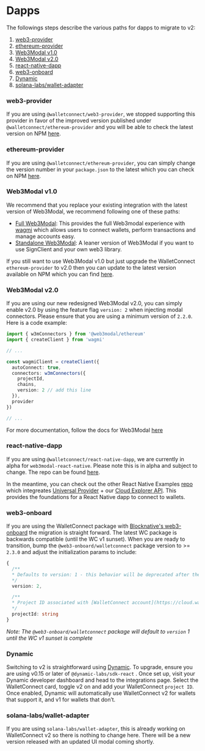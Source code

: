 # Dapps

The followings steps describe the various paths for dapps to migrate to v2:

1. [web3-provider](#web3-provider)
2. [ethereum-provider](#ethereum-provider)
3. [Web3Modal v1.0](#web3modal-v1.0)
4. [Web3Modal v2.0](#web3modal-v2.0)
5. [react-native-dapp](#react-native-dapp)
6. [web3-onboard](#web3-onboard)
7. [Dynamic](#dynamic)
8. [solana-labs/wallet-adapter](#solana-labs/wallet-adapter)

### web3-provider

If you are using `@walletconnect/web3-provider`, we stopped supporting this provider in favor of the improved version published under `@walletconnect/ethereum-provider` and you will be able to check the latest version on NPM [here](https://npmjs.com/package/@walletconnect/ethereum-provider).

### ethereum-provider

If you are using `@walletconnect/ethereum-provider`, you can simply change the version number in your `package.json` to the latest which you can check on NPM [here](https://npmjs.com/package/@walletconnect/ethereum-provider).

### Web3Modal v1.0

We recommend that you replace your existing integration with the latest version of Web3Modal, we recommend following one of these paths:

- [Full Web3Modal](https://docs.walletconnect.com/2.0/web3modal/about): This provides the full Web3modal experience with [wagmi](https://wagmi.sh/) which allows users to connect wallets, perform transactions and manage accounts easy.
- [Standalone Web3Modal](https://docs.walletconnect.com/2.0/web3modal/advanced/standalone/sign/about): A leaner version of Web3Modal if you want to use SignClient and your own web3 library.

If you still want to use Web3Modal v1.0 but just upgrade the WalletConnect `ethereum-provider` to v2.0 then you can update to the latest version available on NPM which you can find [here](https://npmjs.com/package/@walletconnect/ethereum-provider).

### Web3Modal v2.0

If you are using our new redesigned Web3Modal v2.0, you can simply enable v2.0 by using the feature flag `version: 2` when injecting modal connectors. Please ensure that you are using a minimum version of `2.2.0`. Here is a code example:

```typescript
import { w3mConnectors } from '@web3modal/ethereum'
import { createClient } from 'wagmi'

// ...

const wagmiClient = createClient({
  autoConnect: true,
  connectors: w3mConnectors({
    projectId,
    chains,
    version: 2 // add this line
  }),
  provider
})

// ...
```

For more documentation, follow the docs for Web3Modal [here](https://docs.walletconnect.com/2.0/web3modal/about)

### react-native-dapp

If you are using `@walletconnect/react-native-dapp`, we are currently in alpha for `web3modal-react-native`. Please note this is in alpha and subject to change. The repo can be found [here](https://github.com/WalletConnect/web3modal-react-native).

In the meantime, you can check out the other React Native Examples [repo](https://github.com/WalletConnect/react-native-examples/tree/main/dapps/v2Explorer) which integreates [Universal Provider](https://docs.walletconnect.com/2.0/web/providers/universal) + our [Cloud Explorer API](https://docs.walletconnect.com/2.0/cloud/explorer). This provides the foundations for a React Native dapp to connect to wallets.

### web3-onboard

If you are using the WalletConnect package with [Blocknative's web3-onboard](https://onboard.blocknative.com/docs/wallets/walletconnect#install) the migration is straight forward. The latest WC package is backwards compatible (until the WC v1 sunset).
When you are ready to transition, bump the `@web3-onboard/walletconnect` package version to >= `2.3.0` and adjust the initialization params to include:

```typescript
{
  /**
  * Defaults to version: 1 - this behavior will be deprecated after the WalletConnect v1 sunset
  */
  version: 2,

  /**
  * Project ID associated with [WalletConnect account](https://cloud.walletconnect.com)
  */
  projectId: string
}
```

_Note: The `@web3-onboard/walletconnect` package will default to `version` 1 until the WC v1 sunset is complete_

### Dynamic

Switching to v2 is straightforward using [Dynamic](https://www.dynamic.xyz/). To upgrade, ensure you are using v0.15 or later of `@dynamic-labs/sdk-react` . Once set up, visit your Dynamic developer dashboard and head to the integrations page. Select the WalletConnect card, toggle v2 on and add your WalletConnect `project ID`. Once enabled, Dynamic will automatically use WalletConnect v2 for wallets that support it, and v1 for wallets that don’t.

### solana-labs/wallet-adapter

If you are using `solana-labs/wallet-adapter`, this is already working on WalletConnect v2 so there is nothing to change here. There will be a new version released with an updated UI modal coming shortly.
